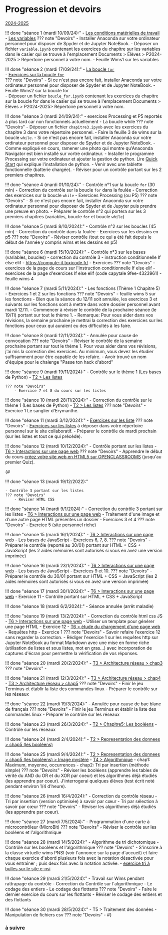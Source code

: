 # Progression et devoirs

[2024-2025](#a-suivre)

!!! done "séance 1 (mardi 10/09/24):"
    - [Les conditions matérielles de travail](T7_Divers/1_Conseils_generaux/cours.md)
    - [Les variables](T1_Les_bases_de_Python/Chapitre_1:_Variables/cours.md)
    ??? note "Devoirs"
        - Installer Anaconda sur votre ordinateur personnel pour disposer de Spyder et de Jupyter NoteBook.
        - Déposer un fichier `variable.ipynb` contenant les exercices du chapitre sur les variables dans le casier qui se trouve à l'emplacement Documents > Élèves > P2024-2025 > Répertoire personnel à votre nom.
        - Feuille Wims1 sur les variables



!!! done "séance 2 (mardi 17/09/24):"
    - [La boucle `for`](T1_Les_bases_de_Python/Chapitre_2:_La_boucle_for/cours.md)    
    - [Exercices sur la boucle `for`](T1_Les_bases_de_Python/Chapitre_2:_La_boucle_for/exercices.md)    
    ??? note "Devoirs"
        - Si ce n'est pas encore fait, installer Anaconda sur votre ordinateur personnel pour disposer de Spyder et de Jupyter NoteBook.
        - Feuille Wims2 sur la boucle for        
        - Déposer un fichier `boucle_for.ipynb` contenant les exercices du chapitre sur la boucle for dans le casier qui se trouve à l'emplacement Documents > Élèves > P2024-2025> Répertoire personnel à votre nom.



!!! done "séance 3 (mardi 24/09/24):"
    - exercices Processing et P5 reportés à plus tard car non fonctionnels actuellement
    - La boucle while
    ??? note "Devoirs"
        - Déposer un fichier `chapitre3.ipynb` avec les exercices du chapitre 3 dans votre répertoire personnel.
        - Faire la feuille 3 de wims sur la boucle `while`.
        - Si ce n'est pas encore fait, installer Anaconda sur votre ordinateur personnel pour disposer de Spyder et de Jupyter NoteBook.
        - Comme expliqué en cours, ramener une photo qui montre qu'Anaconda Navigator est bien installé sur vortre ordinateur.
        - Installer le programme Processing sur votre ordinateur et ajouter la gestion de python. Lire [Quick Start](https://github.com/jdf/processing.py#python-mode-for-processing) qui explique l'installation de python.
        - Venir avec une tablette fonctionnelle (batterie chargée).
        - Réviser pour un contrôle portant sur les 2 premiers chapitres.


!!! done "séance 4 (mardi 01/10/24):"
    - Contrôle n°1 sur la boucle `for` (30 min)
    - Correction du contrôle sur la boucle `for` dans la foulée
    - Correction des exercices sur la boucle `while`
    - Exercices Processing (ou P5)
    ??? note "Devoirs"
        - Si ce n'est pas encore fait, installer Anaconda sur votre ordinateur personnel pour disposer de Spyder et de Jupyter puis prendre une preuve en photo.
        - Préparer le contrôle n°2  qui portera sur les 3 premiers chapitres (variables, boucle `for` et boucle `while`)



!!! done "séance 5 (mardi 8/10/2024):"
    - Contrôle n°2 sur les boucles (45 min)
    - Correction du contrôle dans la foulée
    - Exercices sur les dessins en p5
    ??? note "Devoirs"
        - Réviser contrôle (tout ce qui a été fait depuis le début de l'année y compris wims et les dessins en p5)


!!! done "séance 6 (mardi 15/10/2024):"
    - Contrôle n°3 sur les bases (variables, boucles)
    - correction du contrôle 3
    - instruction conditionnelle If else elif
    - https://compute-it.toxicode.fr/
    - Exercices
    ??? note "Devoirs"
        - exercices de la page de cours sur l'instruction conditionnelle If else elif
        - exercices de la page d'exercices If else elif (code capytale 9fee-4323961)
        - feuille wims 4




!!! done "séance 7 (mardi 5/11/2024):"
    - Les fonctions (Thème 1 Chapitre 5) 
    - Exercices 1 et 2 sur les fonctions
    ??? note "Devoirs"
        - feuille wims 5 sur les fonctions 
        - Bien que la séance du 12/11 soit annulée, les exercices 3 et suivants sur les fonctions sont à mettre dans votre dossier personnel avant mardi 12/11. 
        - Commencer  à réviser le contrôle de la prochaine séance (le 19/11) portant sur tout le thème 1. 
        - Remarque: Pour vous aider dans vos révisions, la semaine prochaine je mettrai la correction des exercices sur les fonctions pour ceux qui auraient eu des difficultés à les faire.
        


!!! done "séance 8 (mardi 12/11/2024):"
    - Annulée pour cause de convocation
    ??? note "Devoirs"
        - Réviser le contrôle de la semaine prochaine portant sur tout le thème 1. Pour vous aider dans vos révisions, j'ai mis la correction des exercices. Au minimum, vous devez les étudier suffisamment pour être capable de les refaire.
        - Avoir trouvé un nom d'équipe pour le chalenge "Passe ton hack d'abord"
        
 
!!! done "séance 9 (mardi 19/11/2024):"
    - Contrôle sur le thème 1 (Les bases de Python)
    - [T2 > Les listes](T2_Representation_des_donnees/Chapitre_1:_Listes/cours.md)

    ??? note "Devoirs"
        - Exercice 7 et 8 du cours sur les listes


!!! done "séance 10 (mardi 28/11/2024):"
    - Correction du contrôle sur le thème 1 (Les bases de Python)
    - [T2 > Les listes](T2_Representation_des_donnees/Chapitre_1:_Listes/cours.md)
    ??? note "Devoirs"
        - Exercice 1 Le sanglier d'Erymanthe.

!!! done "séance 11 (mardi 3/12/2024):"
    - [Exercices sur les liste](T2_Representation_des_donnees/Chapitre_1:_Listes/exercices.md)
    ??? note "Devoirs"
        - [Exercices sur les listes](T2_Representation_des_donnees/Chapitre_1:_Listes/exercices.md) à déposer dans votre répertoire personnel sur le site collaboratif.
        - Préparer le contrôle de mardi prochain (sur les listes et tout ce qui précède).
 


!!! done "séance 12 (mardi 10/12/2024):"
    - Contrôle portant sur les listes
    - [T6 > Interactions sur une page web](T6_IHM_Web/Chapitre_1:_Interactions_page_web/cours.md)
    ??? note "Devoirs"
        - Apprendre le début du cours [créez votre site web en HTML5 sur OPENCLASSROOMS](https://openclassrooms.com/fr/courses/1603881-creez-votre-site-web-avec-html5-et-css3) (jusqu'au premier Quiz).

{#   


!!! done "séance 13 (mardi 19/12/2022):"

    - Contrôle 3 portant sur les listes
    ??? note "Devoirs"
        - Réviser HTML CSS

!!! done "séance 14 (mardi 9/1/2024):"
    - Correction du contrôle 3 portant sur les listes
    - [T6 > Interactions sur une page web](T6_IHM_Web/Chapitre_1:_Interactions_page_web/cours.md)
    - Traitement d'une image et d'une autre page HTML présentes un dossier
    - Exercices 3 et 4
    ??? note "Devoirs"
        - Exercice 5 (site personnel riche)

!!! done "séance 15 (mardi 16/1/2024):"
    - [T6 > Interactions sur une page web](T6_IHM_Web/Chapitre_1:_Interactions_page_web/cours.md)
    - Les bases de JavaScript
    - Exercices 6, 7, 8.
    ??? note "Devoirs"
        - Préparer le contrôle (reporté au 30/01) portant sur HTML + CSS + JavaScript (les 2 aides mémoires sont autorisés si vous en avez une version imprimée)

!!! done "séance 16 (mardi 23/1/2024):"
    - [T6 > Interactions sur une page web](T6_IHM_Web/Chapitre_1:_Interactions_page_web/cours.md)
    - Les bases de JavaScript
    - Exercices 9 et 10.
    ??? note "Devoirs"
        - Préparer le contrôle du 30/01 portant sur HTML + CSS + JavaScript (les 2 aides mémoires sont autorisés si vous en avez une version imprimée)

!!! done "séance 17 (mardi 30/1/2024):"
    - [T6 > Interactions sur une page web](T6_IHM_Web/Chapitre_1:_Interactions_page_web/cours.md)
    - Exercice 11
    - Contrôle portant sur HTML + CSS + JavaScript

!!! done "séance 18 (mardi 6/2/2024):"
    - Séance annulée (arrêt maladie)

!!! done "séance 19 (mardi 13/2/2024):"
    - Correction du contrôle html css JS
    - [T6 > Interactions sur une page web](T6_IHM_Web/Chapitre_1:_Interactions_page_web/cours.md)
        - Utiliser un template pour générer une page HTML
        - Exercice 12
    - [T6 > étude du chargement d'une page web](T6_IHM_Web/Chapitre_2:_Protocole_HTTP/cours.md)
        - Requêtes http
        - Exercice 1
    ??? note "Devoirs"
        - Savoir refaire l'exercice 12 sans regarder la correction.
        - Rédiger l'exercice 1 sur les requêtes http sur Jupyter NoteBook au format Markdown avec une mise en forme riche (utilisation de listes et sous listes, mot en gras...) avec incorporation de captures d'écran pour permettre la vérification de vos réponses. 

!!! done "séance 20 (mardi 20/2/2024):"
    - [T3 > Architecture réseau > chap3](T3_Architecture_materielle/Chapitre_3:_Architecture_reseau/cours.md)
    ??? note "Devoirs"
        - 

!!! done "séance 21 (mardi 12/3/2024):"
    - [T3 > Architecture réseau > chap4](T3_Architecture_materielle/Chapitre_4:_Protocoles_de_communication/cours.md)
    - [T3 > Architecture réseau > chap5](T3_Architecture_materielle/Chapitre_5:_Decouverte_des_commandes_Linux/cours.md)
    ??? note "Devoirs"
        - Finir le jeu Terminus et établir la liste des commandes linux 
        - Préparer le contrôle sur les réseaux

!!! done "séance 22 (mardi 19/3/2024):"
    - Annulée pour cause de bac blanc de français
    ??? note "Devoirs"
        - Finir le jeu Terminus et établir la liste des commandes linux 
        - Préparer le contrôle sur les réseaux
    
    
!!! done "séance 23 (mardi 26/3/2024):"
    - [T2 > Chapitre5: Les booléens](T2_Representation_des_donnees/Chapitre_5:_Booleens/cours.md)
    - Contrôle sur les réseaux

!!! done "séance 24 (mardi 2/4/2024):"
    - [T2 > Representation des donnees > chap5 (les booléens)](T2_Representation_des_donnees/Chapitre_5:_Booleens/cours.md)


!!! done "séance 25 (mardi 9/4/2024):"
    - [T2 > Representation des donnees > chap5 (les booléens) > Image mystère](T2_Representation_des_donnees/Chapitre_5:_Booleens/cours.md)
    - [T4 > Algorithmique](T4_Algorithmique/Chapitre_1:_Extremums_et_moyennes/cours.md)
        - chap1: Maximum, moyenne, occurrences
        - chap2: Tri par insertion (méthode simple) 
    ??? note "Devoirs"
        - Réviser les booléens (apprendre les tables de vérité du AND du OR et du XOR par coeur) et les algorithmes déjà étudiés (les apprendre par coeur). J'interrogerai quelques élèves (test écrit noté pendant environ 1/4 d'heure). 

!!! done "séance 26 (mardi 16/4/2024):"
    - Correction du contrôle réseau
    - Tri par insertion (version optimisée) à savoir par cœur
    - Tri par sélection à savoir par cœur
    ??? note "Devoirs"
        - Réviser les algorithmes déjà étudiés (les apprendre par coeur).
        

!!! done "séance 27 (mardi 7/5/2024):"
    - Programmation d'une carte à microcontrôleur (MicroBit)
    ??? note "Devoirs"
        - Réviser le contrôle sur les booléens et l'algorithmique


!!! done "séance 28 (mardi 14/5/2024):"
    - Algorithme de tri dichotomique
    - Contrôle sur les booléens et l'algorithmique
    ??? note "Devoirs"
        - S'inscrire à la classe virtuelle wims PNSI (voir l'annonce sur la page d'accueil) et faire chaque exercice d'abord plusieurs fois avec la notation désactivée pour vous entraîner ; puis deux fois avec la notation activée. 
        - [exercice tri à bulles sur le site e-nsi](https://e-nsi.gitlab.io/pratique/N2/500-tri_bulles/sujet/)

!!! done "séance 29 (mardi 21/5/2024):"
    - Travail sur Wims pendant rattrapage du contrôle
    - Correction du Contrôle sur l'algorithmique
    - Le codage des entiers
    - Le codage des flottants
    ??? note "Devoirs"
        - Faire le dernier exercice du cours sur les flottants
        - Réviser le codage des entiers et des flottants 


!!! done "séance 30 (mardi 28/5/2024):"
    - T5 > Traitement des données
    - Manipulation de fichiers csv
    ??? note "Devoirs"
        - 
#}
### à suivre
